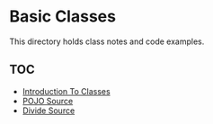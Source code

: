 # Basic Classes
This directory holds class notes and code examples.

## TOC
* [Introduction To Classes](introduction_to_classes.md)
* [POJO Source](POJO.java)
* [Divide Source](Divide.java)